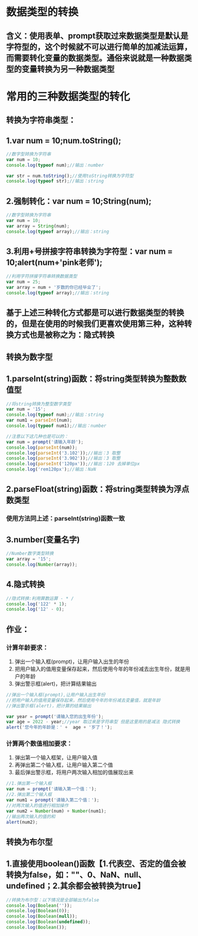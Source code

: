 # 数据类型的转换

## 含义：使用表单、prompt获取过来数据类型是默认是字符型的，这个时候就不可以进行简单的加减法运算，而需要转化变量的数据类型。通俗来说就是一种数据类型的变量转换为另一种数据类型

# 常用的三种数据类型的转化

## 转换为字符串类型：

## 1.var num = 10;num.toString();

```javaScript
//数字型转换为字符串
var num = 10;
console.log(typeof num);//输出：number

var str = num.toString();//使用toString转换为字符型
console.log(typeof str);//输出：string
```

## 2.强制转化：var num = 10;String(num);

```javaScript
//数字型转换为字符串
var num = 10;
var array = String(num);
console.log(typeof array);//输出：string
```

## 3.利用+号拼接字符串转换为字符型：var num = 10;alert(num+'pink老师');

```javaScript
//利用字符拼接字符串转换数据类型
var num = 25;
var array = num + '岁数的你已经毕业了';
console.log(typeof array);//输出：string
```

## 基于上述三种转化方式都是可以进行数据类型的转换的，但是在使用的时候我们更喜欢使用第三种，这种转换方式也是被称之为：隐式转换



## 转换为数字型

## 1.parseInt(string)函数：将string类型转换为整数数值型

```javaScript
//将string转换为整型数字类型
var num = '15';
console.log(typeof num);//输出：string
var num1 = parseInt(num);
console.log(typeof num1);//输出：number

//注意以下这几种也是可以的：
var num = prompt('请输入年龄');
console.log(parseInt(num));
console.log(parseInt('3.102'));//输出：3 取整
console.log(parseInt('3.902'));//输出：3 取整
console.log(parseInt('120px'));//输出：120 去掉单位px
console.log('rem120px');//输出：NaN
```

## 2.parseFloat(string)函数：将string类型转换为浮点数类型

### 使用方法同上述：parseInt(string)函数一致

## 3.number(变量名字)

```javaScript
//Number数字类型转换
var array = '15';
console.log(Number(array));
```

## 4.隐式转换

```javaScript
//隐式转换:利用算数运算 - * /
console.log('122' * 1);
console.log('12' - 0);
```

## 作业：

### 计算年龄要求：

1. 弹出一个输入框(prompt)，让用户输入出生的年份
2. 把用户输入的值用变量保存起来，然后使用今年的年份减去出生年份，就是用户的年龄
3. 弹出警示框(alert)，把计算结果输出

```javaScript
//弹出一个输入框(prompt),让用户输入出生年份
//把用户输入的值用变量保存起来，然后使用今年的年份减去变量值，就是年龄
//弹出警示框(alert)，把计算的结果输出

var year = prompt('请输入您的出生年份');
var age = 2022 - year;//year 取过来是字符串型 但是这里用的是减法 隐式转换
alert('您今年的年龄是：' +  age + '岁了！');
```

### 计算两个数值相加要求：

1. 弹出第一个输入框架，让用户输入值
2. 再弹出第二个输入框，让用户输入第二个值
3. 最后弹出警示框，将用户两次输入相加的值展现出来

```javaScript
//1.弹出第一个输入框
var num = prompt('请输入第一个值：');
//2.弹出第二个输入框
var num1 = prompt('请输入第二个值：');
//对两次输入的值进行相加操作
var num2 = Number(num) + Number(num1);
//输出两次输入的值的和
alert(num2);
```

## 转换为布尔型

## 1.直接使用boolean()函数【1.代表空、否定的值会被转换为false，如：""、0、NaN、null、undefined；2.其余都会被转换为true】

```javaScript
//转换为布尔型：以下情况是全部输出为false
console.log(Boolean(''));
console.log(Boolean(0));
console.log(Boolean(null));
console.log(Boolean(undefined));
console.log(Boolean());
```

